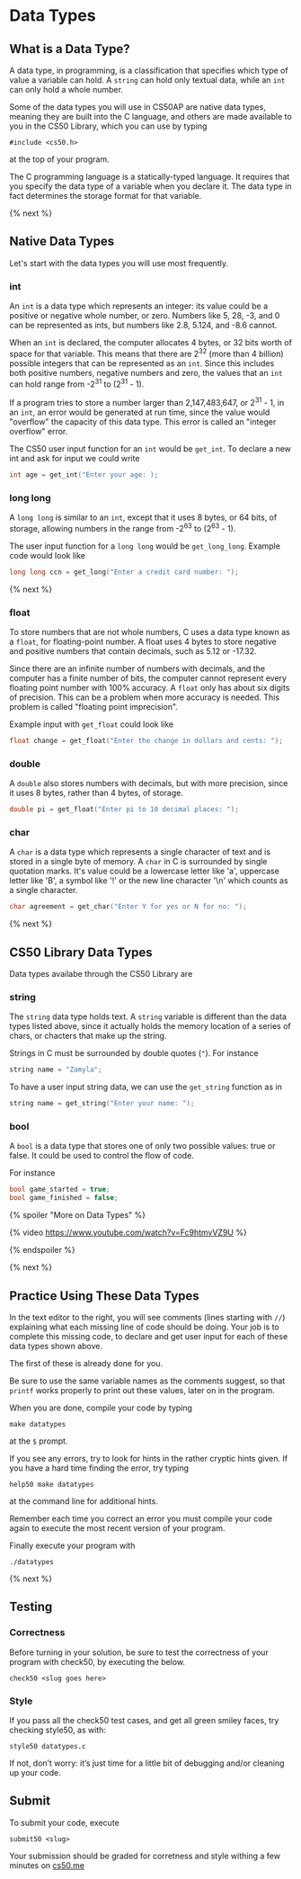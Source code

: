 # Data Types

## What is a Data Type?

A data type, in programming, is a classification that specifies which type of value a variable can hold. A `string` can hold only textual data, while an `int` can only hold a whole number.

Some of the data types you will use in CS50AP are native data types, meaning they are built into the C language, and others are made available to you in the CS50 Library, which you can use by typing

```
#include <cs50.h>
```

at the top of your program.

The C programming language is a statically-typed language. It requires that you specify the data type of a variable when you declare it. The data type in fact determines the storage format for that variable. 

{% next %}

## Native Data Types

Let's start with the data types you will use most frequently.

### int

An `int` is a data type which represents an integer: its value could be a positive or negative whole number, or zero. Numbers like 5, 28, -3, and 0 can be represented as ints, but numbers like 2.8, 5.124, and -8.6 cannot. 

When an `int` is declared, the computer allocates 4 bytes, or 32 bits worth of space for that variable. This means that there are 2<sup>32</sup> (more than 4 billion) possible integers that can be represented as an `int`. Since this includes both positive numbers, negative numbers and zero, the values that an `int` can hold range from -2<sup>31</sup> to (2<sup>31</sup> - 1).

If a program tries to store a number larger than 2,147,483,647, or 2<sup>31</sup> - 1, in an `int`, an error would be generated at run time, since the value would "overflow" the capacity of this data type. This error is called an "integer overflow" error.

The CS50 user input function for an `int` would be `get_int`. To declare a new int and ask for input we could write

```c
int age = get_int("Enter your age: );
```

### long long

A `long long` is similar to an `int`, except that it uses 8 bytes, or 64 bits, of storage, allowing numbers in the range from -2<sup>63</sup> to (2<sup>63</sup> - 1).

The user input function for a `long long` would be `get_long_long`. Example code would look like

```c
long long ccn = get_long("Enter a credit card number: ");
```

{% next %}

### float

To store numbers that are not whole numbers, C uses a data type known as a `float`, for floating-point number. A float uses 4 bytes to store negative and positive numbers that contain decimals, such as 5.12 or -17.32. 

Since there are an infinite number of numbers with decimals, and the computer has a finite number of bits, the computer cannot represent every floating point number with 100% accuracy. A `float` only has about six digits of precision. This can be a problem when more accuracy is needed. This problem is called "floating point imprecision".

Example input with `get_float` could look like

```c
float change = get_float("Enter the change in dollars and cents: ");
```

### double

A `double` also stores numbers with decimals, but with more precision, since it uses 8 bytes, rather than 4 bytes, of storage.

```c
double pi = get_float("Enter pi to 10 decimal places: ");
```

### char

A `char` is a data type which represents a single character of text and is stored in a single byte of memory. A `char` in C is surrounded by single quotation marks.  It's value could be a lowercase letter like 'a', uppercase letter like 'B', a symbol like '!' or the new line character '\n' which counts as a single character.

```c
char agreement = get_char("Enter Y for yes or N for no: ");
```

{% next %}

## CS50 Library Data Types

Data types availabe through the CS50 Library are

### string

The `string` data type holds text. A `string` variable is different than the data types listed above, since it actually holds the memory location of a series of chars, or chacters that make up the string. 

Strings in C must be surrounded by double quotes (`"`). For instance

```c
string name = "Zamyla";
```

To have a user input string data, we can use the `get_string` function as in

```c
string name = get_string("Enter your name: ");
```

### bool

A `bool` is a data type that stores one of only two possible values: true or false. It could be used to control the flow of code.

For instance

```c
bool game_started = true;
bool game_finished = false;
```

{% spoiler "More on Data Types" %}

{% video https://www.youtube.com/watch?v=Fc9htmvVZ9U %}

{% endspoiler %}

{% next %}

## Practice Using These Data Types

In the text editor to the right, you will see comments (lines starting with `//`) explaining what each missing line of code should be doing. Your job is to complete this missing code, to declare and get user input for each of these data types shown above. 

The first of these is already done for you.

Be sure to use the same variable names as the comments suggest, so that `printf` works properly to print out these values, later on in the program.

When you are done, compile your code by typing

```
make datatypes
```

at the `$` prompt.

If you see any errors, try to look for hints in the rather cryptic hints given. If you have a hard time finding the error, try typing

```
help50 make datatypes
```
at the command line for additional hints.

Remember each time you correct an error you must compile your code again to execute the most recent version of your program.

Finally execute your program with

```
./datatypes
```

{% next %}

## Testing

### Correctness

Before turning in your solution, be sure to test the correctness of your program with check50, by executing the below.

```
check50 <slug goes here>
```
  
### Style

If you pass all the check50 test cases, and get all green smiley faces, try checking style50, as with:

```
style50 datatypes.c
```

If not, don’t worry: it’s just time for a little bit of debugging and/or cleaning up your code.

## Submit

To submit your code, execute

```
submit50 <slug>
```

Your submission should be graded for corretness and style withing a few minutes on [cs50.me](https://cs50.me/)


